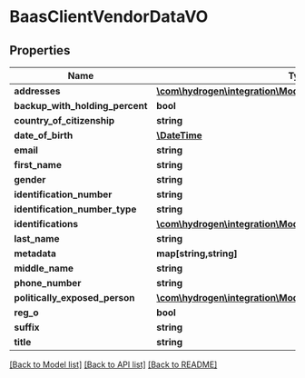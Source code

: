 # BaasClientVendorDataVO

## Properties
Name | Type | Description | Notes
------------ | ------------- | ------------- | -------------
**addresses** | [**\com\hydrogen\integration\Model\Address[]**](Address.md) |  | [optional] 
**backup_with_holding_percent** | **bool** |  | [optional] 
**country_of_citizenship** | **string** |  | [optional] 
**date_of_birth** | [**\DateTime**](\DateTime.md) |  | [optional] 
**email** | **string** |  | [optional] 
**first_name** | **string** |  | [optional] 
**gender** | **string** |  | [optional] 
**identification_number** | **string** |  | [optional] 
**identification_number_type** | **string** |  | [optional] 
**identifications** | [**\com\hydrogen\integration\Model\Identification[]**](Identification.md) |  | [optional] 
**last_name** | **string** |  | [optional] 
**metadata** | **map[string,string]** |  | [optional] 
**middle_name** | **string** |  | [optional] 
**phone_number** | **string** |  | [optional] 
**politically_exposed_person** | [**\com\hydrogen\integration\Model\PoliticallyExposedPersonDTO**](PoliticallyExposedPersonDTO.md) |  | [optional] 
**reg_o** | **bool** |  | [optional] 
**suffix** | **string** |  | [optional] 
**title** | **string** |  | [optional] 

[[Back to Model list]](../README.md#documentation-for-models) [[Back to API list]](../README.md#documentation-for-api-endpoints) [[Back to README]](../README.md)


